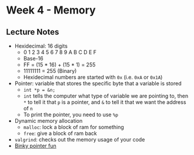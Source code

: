 # Week 4 - Memory

## Lecture Notes

- Hexidecimal: 16 digits
    - 0 1 2 3 4 5 6 7 8 9 A B C D E F
    - Base-16
    - FF = (15 * 16) + (15 * 1) = 255
    - 11111111 = 255 (Binary)
    - Hexidecimal numbers are started with `0x` (i.e. `0xA` or `0x1A`)
- Pointer: variable that stores the specific byte that a variable is stored
    - `int *p = &n;`
    - `int` tells the computer what type of variable we are pointing to, then 
    `*` to tell it that `p` is a pointer, and `&` to tell it that we want the 
    address of `n`
    - To print the pointer, you need to use `%p`
- Dynamic memory allocation
    - `malloc`: lock a block of ram for something
    - `free`: give a block of ram back
- `valgrind`: checks out the memory usage of your code
- [Binky pointer fun](https://www.youtube.com/watch?v=5VnDaHBi8dM&list=PL266A3129CAE45C0A&index=1)
    
~~~ Stopped at 1:58:08